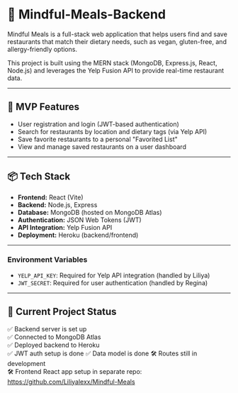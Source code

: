 # 🥗 Mindful-Meals-Backend

Mindful Meals is a full-stack web application that helps users find and save restaurants that match their dietary needs, such as vegan, gluten-free, and allergy-friendly options.

This project is built using the MERN stack (MongoDB, Express.js, React, Node.js) and leverages the Yelp Fusion API to provide real-time restaurant data.

---

## 🚀 MVP Features

- User registration and login (JWT-based authentication)
- Search for restaurants by location and dietary tags (via Yelp API)
- Save favorite restaurants to a personal "Favorited List"
- View and manage saved restaurants on a user dashboard

---

## 📦 Tech Stack

- **Frontend:** React (Vite)
- **Backend:** Node.js, Express
- **Database:** MongoDB (hosted on MongoDB Atlas)
- **Authentication:** JSON Web Tokens (JWT)
- **API Integration:** Yelp Fusion API
- **Deployment:** Heroku (backend/frontend)

---

### Environment Variables

- `YELP_API_KEY`: Required for Yelp API integration (handled by Liliya)
- `JWT_SECRET`: Required for user authentication (handled by Regina)

---

## 🔧 Current Project Status

✅ Backend server is set up  
✅ Connected to MongoDB Atlas  
✅ Deployed backend to Heroku  
✅ JWT auth setup is done
✅ Data model is done
🛠 Routes still in development  
🛠 Frontend React app setup in separate repo: https://github.com/Liliyalexx/Mindful-Meals

